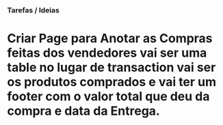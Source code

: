 ### Tarefas / Ideias


# Criar Page para Anotar as Compras feitas dos vendedores vai ser uma table no lugar de transaction vai ser os produtos comprados e vai ter um footer com o valor total que deu da compra e data da Entrega.